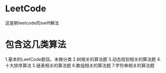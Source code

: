 # LeetCode
这是刷leetcode的swift解法

# 包含这几类算法

1.基本的LeetCode题目。未做分类
2.树相关的算法题
3.动态规划相关的算法题
4.十大排序算法
5.链表相关的算法题
6.数组相关的算法题
7.字符串相关的算法题
